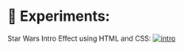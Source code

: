 # :microscope: Experiments:
Star Wars Intro Effect using HTML and CSS:
<a href="https://ibb.co/25qNCdB"><img src="https://i.ibb.co/cxJLZQd/intro.png" alt="intro" border="0"></a><br /><br />

